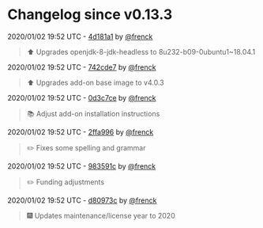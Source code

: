 # Changelog since v0.13.3

2020/01/02 19:52 UTC - [4d181a1](https://github.com/hassio-addons/addon-unifi/commit/4d181a17e78f747999f3450a8ee3559b076ea41b) by [@frenck](https://github.com/frenck)
> :arrow_up: Upgrades openjdk-8-jdk-headless to 8u232-b09-0ubuntu1~18.04.1 

2020/01/02 19:52 UTC - [742cde7](https://github.com/hassio-addons/addon-unifi/commit/742cde7f2773178c49a2cd92547f77f92a64d58a) by [@frenck](https://github.com/frenck)
> :arrow_up: Upgrades add-on base image to v4.0.3 

2020/01/02 19:52 UTC - [0d3c7ce](https://github.com/hassio-addons/addon-unifi/commit/0d3c7cebe0e376ac4e1e7ce74065eada2541c452) by [@frenck](https://github.com/frenck)
> :books: Adjust add-on installation instructions 

2020/01/02 19:52 UTC - [2ffa996](https://github.com/hassio-addons/addon-unifi/commit/2ffa99623ad5bcf97d43c4309399c374c52c92ed) by [@frenck](https://github.com/frenck)
> :pencil2: Fixes some spelling and grammar 

2020/01/02 19:52 UTC - [983591c](https://github.com/hassio-addons/addon-unifi/commit/983591c5b9b9eeea7dc51512edf6771c53aa3049) by [@frenck](https://github.com/frenck)
> :pencil2: Funding adjustments 

2020/01/02 19:52 UTC - [d80973c](https://github.com/hassio-addons/addon-unifi/commit/d80973c08098e82f86204848e92187bbe783c758) by [@frenck](https://github.com/frenck)
> :fireworks: Updates maintenance/license year to 2020 

